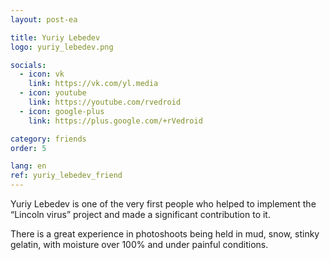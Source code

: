 ```yaml
---
layout: post-ea

title: Yuriy Lebedev
logo: yuriy_lebedev.png

socials:
  - icon: vk
    link: https://vk.com/yl.media
  - icon: youtube
    link: https://youtube.com/rvedroid
  - icon: google-plus
    link: https://plus.google.com/+rVedroid

category: friends
order: 5

lang: en
ref: yuriy_lebedev_friend
---
```


Yuriy Lebedev is one of the very first people who helped to implement the “Lincoln virus” project and made a significant contribution to it.

There is a great experience in photoshoots being held in mud, snow, stinky gelatin, with moisture over 100% and under painful conditions.

